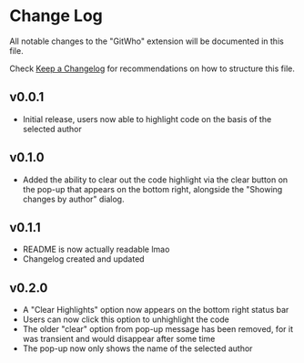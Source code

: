 # Change Log

All notable changes to the "GitWho" extension will be documented in this file.

Check [Keep a Changelog](http://keepachangelog.com/) for recommendations on how to structure this file.

## v0.0.1 

- Initial release, users now able to highlight code on the basis of the selected author

## v0.1.0

- Added the ability to clear out the code highlight via the clear button on the pop-up that appears on the bottom right, alongside the "Showing changes by author" dialog.

## v0.1.1 
- README is now actually readable lmao
- Changelog created and updated

## v0.2.0
- A "Clear Highlights" option now appears on the bottom right status bar
- Users can now click this option to unhighlight the code
- The older "clear" option from pop-up message has been removed, for it was transient and would disappear after some time
- The pop-up now only shows the name of the selected author